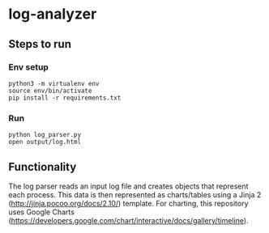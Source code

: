 # log-analyzer

## Steps to run
### Env setup
```
python3 -m virtualenv env
source env/bin/activate
pip install -r requirements.txt 
```
### Run
```
python log_parser.py 
open output/log.html
```

## Functionality

The log parser reads an input log file and creates objects that represent each process. This data is then represented as charts/tables using a Jinja 2 (http://jinja.pocoo.org/docs/2.10/) template. For charting, this repository uses Google Charts (https://developers.google.com/chart/interactive/docs/gallery/timeline).
